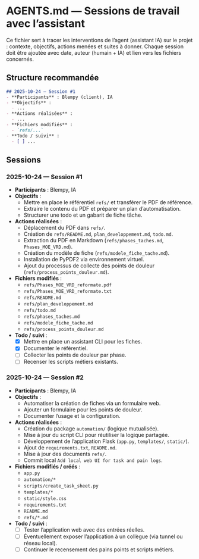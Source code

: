 # AGENTS.md — Sessions de travail avec l’assistant

Ce fichier sert à tracer les interventions de l’agent (assistant IA) sur le projet : contexte, objectifs, actions menées et suites à donner. Chaque session doit être ajoutée avec date, auteur (humain + IA) et lien vers les fichiers concernés.

## Structure recommandée

```markdown
## 2025-10-24 — Session #1
- **Participants** : Blempy (client), IA
- **Objectifs** :
  - ...
- **Actions réalisées** :
  - ...
- **Fichiers modifiés** :
  - `refs/...`
- **Todo / suivi** :
  - [ ] ...
```

## Sessions

### 2025-10-24 — Session #1
- **Participants** : Blempy, IA
- **Objectifs** :
  - Mettre en place le référentiel `refs/` et transférer le PDF de référence.
  - Extraire le contenu du PDF et préparer un plan d’automatisation.
  - Structurer une todo et un gabarit de fiche tâche.
- **Actions réalisées** :
  - Déplacement du PDF dans `refs/`.
  - Création de `refs/README.md`, `plan_developpement.md`, `todo.md`.
  - Extraction du PDF en Markdown (`refs/phases_taches.md`, `Phases_MOE_VRD.md`).
  - Création du modèle de fiche (`refs/modele_fiche_tache.md`).
  - Installation de PyPDF2 via environnement virtuel.
  - Ajout du processus de collecte des points de douleur (`refs/process_points_douleur.md`).
- **Fichiers modifiés** :
  - `refs/Phases_MOE_VRD_reformate.pdf`
  - `refs/Phases_MOE_VRD_reformate.txt`
  - `refs/README.md`
  - `refs/plan_developpement.md`
  - `refs/todo.md`
  - `refs/phases_taches.md`
  - `refs/modele_fiche_tache.md`
  - `refs/process_points_douleur.md`
- **Todo / suivi** :
  - [x] Mettre en place un assistant CLI pour les fiches.
  - [x] Documenter le référentiel.
  - [ ] Collecter les points de douleur par phase.
  - [ ] Recenser les scripts métiers existants.

### 2025-10-24 — Session #2
- **Participants** : Blempy, IA
- **Objectifs** :
  - Automatiser la création de fiches via un formulaire web.
  - Ajouter un formulaire pour les points de douleur.
  - Documenter l’usage et la configuration.
- **Actions réalisées** :
  - Création du package `automation/` (logique mutualisée).
  - Mise à jour du script CLI pour réutiliser la logique partagée.
  - Développement de l’application Flask (`app.py`, `templates/`, `static/`).
  - Ajout de `requirements.txt`, `README.md`.
  - Mise à jour des documents `refs/`.
  - Commit local `Add local web UI for task and pain logs`.
- **Fichiers modifiés / créés** :
  - `app.py`
  - `automation/*`
  - `scripts/create_task_sheet.py`
  - `templates/*`
  - `static/style.css`
  - `requirements.txt`
  - `README.md`
  - `refs/*.md`
- **Todo / suivi** :
  - [ ] Tester l’application web avec des entrées réelles.
  - [ ] Éventuellement exposer l’application à un collègue (via tunnel ou réseau local).
  - [ ] Continuer le recensement des pains points et scripts métiers.
